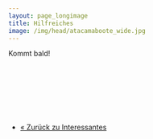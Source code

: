 ```yaml
---
layout: page_longimage
title: Hilfreiches
image: /img/head/atacamaboote_wide.jpg
---
```


Kommt bald!

<br><br><br><br><br><br>
<nav>
  <ul class="pager">
    <li class="pager-prev"><a href="/pages/interessantes"><span aria-hidden="true">&laquo;</span> Zurück zu Interessantes</a></li>
  </ul>
</nav>